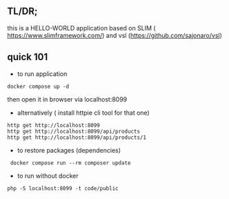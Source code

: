 ## TL/DR;

this is a HELLO-WORLD application based on SLIM ( https://www.slimframework.com/) and vsl (https://github.com/sajonaro/vsl)


## quick 101

- to run application 

```
docker compose up -d
```
then open it in browser via localhost:8099

- alternatively ( install httpie cli tool for that one)

```
http get http://localhost:8099
http get http://localhost:8099/api/products
http get http://localhost:8099/api/products/1

```

- to restore packages (dependencies)
```
 docker compose run --rm composer update
```

- to run without docker 

```
php -S localhost:8099 -t code/public
```